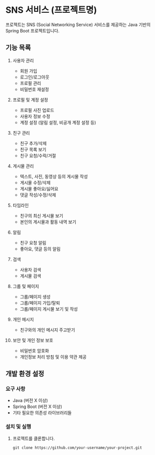 # SNS 서비스 (프로젝트명)

프로젝트는 SNS (Social Networking Service) 서비스를 제공하는 Java 기반의 Spring Boot 프로젝트입니다.

## 기능 목록

1. 사용자 관리
   - 회원 가입
   - 로그인/로그아웃
   - 프로필 관리
   - 비밀번호 재설정

2. 프로필 및 계정 설정
   - 프로필 사진 업로드
   - 사용자 정보 수정
   - 계정 설정 (알림 설정, 비공개 계정 설정 등)

3. 친구 관리
   - 친구 추가/삭제
   - 친구 목록 보기
   - 친구 요청/수락/거절

4. 게시물 관리
   - 텍스트, 사진, 동영상 등의 게시물 작성
   - 게시물 수정/삭제
   - 게시물 좋아요/싫어요
   - 댓글 작성/수정/삭제

5. 타임라인
   - 친구의 최신 게시물 보기
   - 본인의 게시물과 활동 내역 보기

6. 알림
   - 친구 요청 알림
   - 좋아요, 댓글 등의 알림

7. 검색
   - 사용자 검색
   - 게시물 검색

8. 그룹 및 페이지
   - 그룹/페이지 생성
   - 그룹/페이지 가입/탈퇴
   - 그룹/페이지 게시물 보기 및 작성

9. 개인 메시지
   - 친구와의 개인 메시지 주고받기

10. 보안 및 개인 정보 보호
    - 비밀번호 암호화
    - 개인정보 처리 방침 및 이용 약관 제공

## 개발 환경 설정

### 요구 사항

- Java (버전 X 이상)
- Spring Boot (버전 X 이상)
- 기타 필요한 의존성 라이브러리들

### 설치 및 실행

1. 프로젝트를 클론합니다.

   ```shell
   git clone https://github.com/your-username/your-project.git
